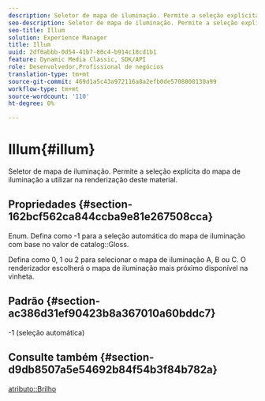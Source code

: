 ```yaml
---
description: Seletor de mapa de iluminação. Permite a seleção explícita do mapa de iluminação a utilizar na renderização deste material.
seo-description: Seletor de mapa de iluminação. Permite a seleção explícita do mapa de iluminação a utilizar na renderização deste material.
seo-title: Illum
solution: Experience Manager
title: Illum
uuid: 2df0abbb-0d54-41b7-80c4-b914c18cd1b1
feature: Dynamic Media Classic, SDK/API
role: Desenvolvedor,Profissional de negócios
translation-type: tm+mt
source-git-commit: 469d1a5c43a972116a8a2efb0de5708800130a99
workflow-type: tm+mt
source-wordcount: '110'
ht-degree: 0%

---
```



# Illum{#illum}

Seletor de mapa de iluminação. Permite a seleção explícita do mapa de iluminação a utilizar na renderização deste material.

## Propriedades {#section-162bcf562ca844ccba9e81e267508cca}

Enum. Defina como -1 para a seleção automática do mapa de iluminação com base no valor de catalog::Gloss.

Defina como 0, 1 ou 2 para selecionar o mapa de iluminação A, B ou C. O renderizador escolherá o mapa de iluminação mais próximo disponível na vinheta.

## Padrão {#section-ac386d31ef90423b8a367010a60bddc7}

-1 (seleção automática)

## Consulte também {#section-d9db8507a5e54692b84f54b3f84b782a}

[atributo::Brilho](../../../../../ir-api/material-cat/image-rendering-api-ref/c-ir-material-catalog/c-ir-material-data-reference/r-ir-cat-gloss.md#reference-5277f62a67e2408ab94699aa712f1eeb)
